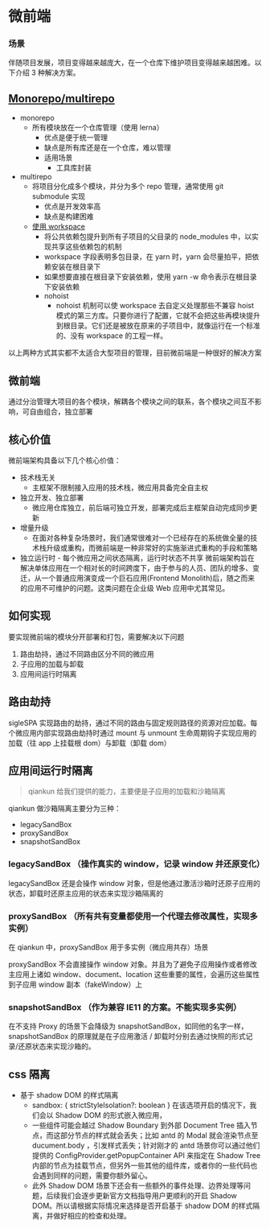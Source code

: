 # 微前端

### 场景

伴随项目发展，项目变得越来越庞大，在一个仓库下维护项目变得越来越困难。以下介绍 3 种解决方案。

## [Monorepo/multirepo](https://juejin.cn/post/6941279824589619208#heading-1)

- monorepo
  - 所有模块放在一个仓库管理（使用 lerna）
    - 优点是便于统一管理
    - 缺点是所有库还是在一个仓库，难以管理
    - 适用场景
      - 工具库封装
- multirepo
  - 将项目分化成多个模块，并分为多个 repo 管理，通常使用 git submodule 实现
    - 优点是开发效率高
    - 缺点是构建困难
  - [使用 workspace](https://github.com/chenxiaochun/blog/issues/72)
    - 将公共依赖包提升到所有子项目的父目录的 node_modules 中，以实现共享这些依赖包的机制
    - workspace 字段表明多包目录，在 yarn 时，yarn 会尽量拍平，把依赖安装在根目录下
    - 如果想要直接在根目录下安装依赖，使用 yarn -w 命令表示在根目录下安装依赖
    - nohoist
      - nohoist 机制可以使 workspace 去自定义处理那些不兼容 hoist 模式的第三方库。只要你进行了配置，它就不会把这些再模块提升到根目录。它们还是被放在原来的子项目中，就像运行在一个标准的、没有 workspace 的工程一样。

以上两种方式其实都不太适合大型项目的管理，目前微前端是一种很好的解决方案

## 微前端

通过分治管理大项目的各个模块，解耦各个模块之间的联系，各个模块之间互不影响，可自由组合，独立部署

## 核心价值

微前端架构具备以下几个核心价值：

- 技术栈无关
  - 主框架不限制接入应用的技术栈，微应用具备完全自主权
- 独立开发、独立部署
  - 微应用仓库独立，前后端可独立开发，部署完成后主框架自动完成同步更新
- 增量升级
  - 在面对各种复杂场景时，我们通常很难对一个已经存在的系统做全量的技术栈升级或重构，而微前端是一种非常好的实施渐进式重构的手段和策略
- 独立运行时 - 每个微应用之间状态隔离，运行时状态不共享
  微前端架构旨在解决单体应用在一个相对长的时间跨度下，由于参与的人员、团队的增多、变迁，从一个普通应用演变成一个巨石应用(Frontend Monolith)后，随之而来的应用不可维护的问题。这类问题在企业级 Web 应用中尤其常见。

## 如何实现

要实现微前端的模块分开部署和打包，需要解决以下问题

1. 路由劫持，通过不同路由区分不同的微应用
2. 子应用的加载与卸载
3. 应用间运行时隔离

## 路由劫持

sigleSPA 实现路由的劫持，通过不同的路由与固定规则路径的资源对应加载。每个微应用内部实现路由劫持时通过 mount 与 unmount 生命周期钩子实现应用的加载（往 app 上挂载根 dom）与卸载（卸载 dom）

## 应用间运行时隔离

> qiankun 给我们提供的能力，主要便是子应用的加载和沙箱隔离

qiankun 做沙箱隔离主要分为三种：

- legacySandBox
- proxySandBox
- snapshotSandBox

### legacySandBox （操作真实的 window，记录 window 并还原变化）

legacySandBox 还是会操作 window 对象，但是他通过激活沙箱时还原子应用的状态，卸载时还原主应用的状态来实现沙箱隔离的

### proxySandBox （所有共有变量都使用一个代理去修改属性，实现多实例）

在 qiankun 中，proxySandBox 用于多实例（微应用共存）场景

proxySandBox 不会直接操作 window 对象。并且为了避免子应用操作或者修改主应用上诸如 window、document、location 这些重要的属性，会遍历这些属性到子应用 window 副本（fakeWindow）上

### snapshotSandBox （作为兼容 IE11 的方案。不能实现多实例）

在不支持 Proxy 的场景下会降级为 snapshotSandBox，如同他的名字一样，snapshotSandBox 的原理就是在子应用激活 / 卸载时分别去通过快照的形式记录/还原状态来实现沙箱的。

## css 隔离

- 基于 shadow DOM 的样式隔离
  - sandbox: { strictStyleIsolation?: boolean } 在该选项开启的情况下，我们会以 Shadow DOM 的形式嵌入微应用，
  - 一些组件可能会越过 Shadow Boundary 到外部 Document Tree 插入节点，而这部分节点的样式就会丢失；比如 antd 的 Modal 就会渲染节点至 ducument.body ，引发样式丢失；针对刚才的 antd 场景你可以通过他们提供的 ConfigProvider.getPopupContainer API 来指定在 Shadow Tree 内部的节点为挂载节点，但另外一些其他的组件库，或者你的一些代码也会遇到同样的问题，需要你额外留心。
  - 此外 Shadow DOM 场景下还会有一些额外的事件处理、边界处理等问题，后续我们会逐步更新官方文档指导用户更顺利的开启 Shadow DOM。所以请根据实际情况来选择是否开启基于 shadow DOM 的样式隔离，并做好相应的检查和处理。
